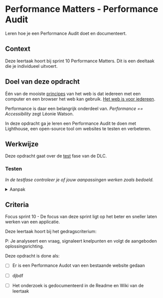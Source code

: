 
# Performance Matters - Performance Audit

Leren hoe je een Performance Audit doet en documenteert.

## Context

Deze leertaak hoort bij sprint 10 Performance Matters. Dit is een deeltaak die je individueel uitvoert.


## Doel van deze opdracht

Één van de mooiste [principes](https://www.w3.org/DesignIssues/Principles.html) van het web is dat iedereen met een computer en een browser het web kan gebruik. [Het web is voor iedereen](https://www.youtube.com/watch?v=UMNFehJIi0E). 

Performance is daar een belangrijk onderdeel van. _Performance == Accessibility_ zegt Léonie Watson. 

In deze opdracht ga je leren een Performance Audit te doen met Lighthouse, een open-source tool om websites te testen en verbeteren. 

## Werkwijze

Deze opdracht gaat over de [test](#testen) fase van de DLC.

### Testen
*In de testfase controleer je of jouw aanpassingen werken zoals bedoeld.*

<details>
<summary>Aanpak</summary>


1. {geef de stappen}
2. {die in deze fase}
3. {doorlopen worden}

#### Materiaal analysefase

- [Metrics - Measuring performance and user experience](https://web.dev/metrics/)
- [Web Performance](https://developer.mozilla.org/en-US/docs/Web/Performance)
- [Lighthouse](https://developers.google.com/web/tools/lighthouse/)

</details>



## Criteria

Focus sprint 10 - De focus van deze sprint ligt op het beter en sneller laten werken van een applicatie.


Deze leertaak hoort bij het gedragscriterium:

P: Je analyseert een vraag, signaleert knelpunten en volgt de aangeboden oplossingsrichting.

Deze opdracht is done als:

- [ ] Er is een Performance Audot van een bestaande website gedaan
- [ ] djbdf
- [ ] Het onderzoek is gedocumenteerd in de Readme en Wiki van de leertaak

